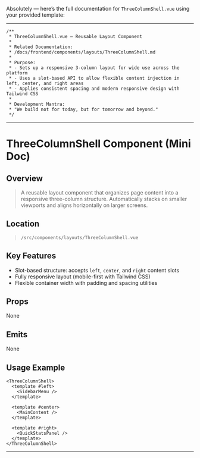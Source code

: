Absolutely — here’s the full documentation for `ThreeColumnShell.vue` using your provided template:

---

```vue
/**
 * ThreeColumnShell.vue — Reusable Layout Component
 * 
 * Related Documentation:
 * /docs/frontend/components/layouts/ThreeColumnShell.md
 * 
 * Purpose:
 * - Sets up a responsive 3-column layout for wide use across the platform
 * - Uses a slot-based API to allow flexible content injection in left, center, and right areas
 * - Applies consistent spacing and modern responsive design with Tailwind CSS
 * 
 * Development Mantra:
 * "We build not for today, but for tomorrow and beyond."
 */
```

---

# ThreeColumnShell Component (Mini Doc)

## Overview
> A reusable layout component that organizes page content into a responsive three-column structure. Automatically stacks on smaller viewports and aligns horizontally on larger screens.

## Location
> `/src/components/layouts/ThreeColumnShell.vue`

## Key Features
- Slot-based structure: accepts `left`, `center`, and `right` content slots
- Fully responsive layout (mobile-first with Tailwind CSS)
- Flexible container width with padding and spacing utilities

## Props
None

## Emits
None

## Usage Example
```vue
<ThreeColumnShell>
  <template #left>
    <SidebarMenu />
  </template>

  <template #center>
    <MainContent />
  </template>

  <template #right>
    <QuickStatsPanel />
  </template>
</ThreeColumnShell>
```

---
